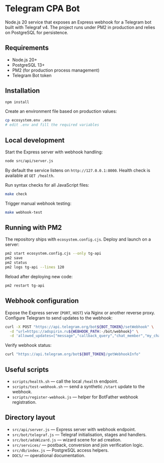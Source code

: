 # Telegram CPA Bot

Node.js 20 service that exposes an Express webhook for a Telegram bot built with Telegraf v4. The project runs under PM2 in production and relies on PostgreSQL for persistence.

## Requirements

- Node.js 20+
- PostgreSQL 13+
- PM2 (for production process management)
- Telegram Bot token

## Installation

```bash
npm install
```

Create an environment file based on production values:

```bash
cp ecosystem.env .env
# edit .env and fill the required variables
```

## Local development

Start the Express server with webhook handling:

```bash
node src/api/server.js
```

By default the service listens on `http://127.0.0.1:8000`. Health check is available at `GET /health`.

Run syntax checks for all JavaScript files:

```bash
make check
```

Trigger manual webhook testing:

```bash
make webhook-test
```

## Running with PM2

The repository ships with `ecosystem.config.cjs`. Deploy and launch on a server:

```bash
pm2 start ecosystem.config.cjs --only tg-api
pm2 save
pm2 status
pm2 logs tg-api --lines 120
```

Reload after deploying new code:

```bash
pm2 restart tg-api
```

## Webhook configuration

Expose the Express server (`PORT`, `HOST`) via Nginx or another reverse proxy. Configure Telegram to send updates to the webhook:

```bash
curl -X POST "https://api.telegram.org/bot${BOT_TOKEN}/setWebhook" \
  -d "url=https://adspirin.ru${WEBHOOK_PATH:-/bot/webhook}" \
  -d 'allowed_updates=["message","callback_query","chat_member","my_chat_member"]'
```

Verify webhook status:

```bash
curl "https://api.telegram.org/bot${BOT_TOKEN}/getWebhookInfo"
```

## Useful scripts

- `scripts/health.sh` — call the local `/health` endpoint.
- `scripts/test-webhook.sh` — send a synthetic `/start` update to the webhook.
- `scripts/register-webhook.js` — helper for BotFather webhook registration.

## Directory layout

- `src/api/server.js` — Express server with webhook endpoint.
- `src/bot/telegraf.js` — Telegraf initialisation, stages and handlers.
- `src/bot/adsWizard.js` — wizard scene for ad creation.
- `src/services/` — postback, conversion and join verification logic.
- `src/db/index.js` — PostgreSQL access helpers.
- `DOCS/` — operational documentation.
